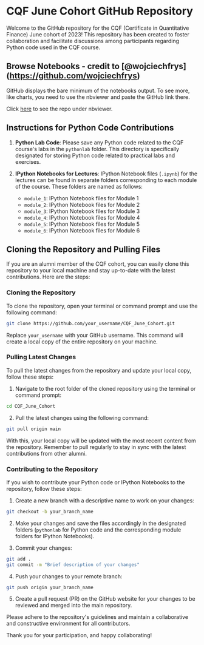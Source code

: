 # CQF June Cohort GitHub Repository

Welcome to the GitHub repository for the CQF (Certificate in Quantitative Finance) June cohort of 2023! This repository has been created to foster collaboration and facilitate discussions among participants regarding Python code used in the CQF course.

## Browse Notebooks - credit to [@wojciechfrys] (https://github.com/wojciechfrys)

GitHub displays the bare minimum of the notebooks output. To see more, like charts, you need to use the nbviewer and paste the GitHub link there.

Click [here](https://nbviewer.org/github/wojciechfrys/CQF_Labs/tree/master/) to see the repo under nbviewer.

## Instructions for Python Code Contributions

1. **Python Lab Code**: Please save any Python code related to the CQF course's labs in the `pythonlab` folder. This directory is specifically designated for storing Python code related to practical labs and exercises.

2. **IPython Notebooks for Lectures**: IPython Notebook files (`.ipynb`) for the lectures can be found in separate folders corresponding to each module of the course. These folders are named as follows:
   - `module_1`: IPython Notebook files for Module 1
   - `module_2`: IPython Notebook files for Module 2
   - `module_3`: IPython Notebook files for Module 3
   - `module_4`: IPython Notebook files for Module 4
   - `module_5`: IPython Notebook files for Module 5
   - `module_6`: IPython Notebook files for Module 6

## Cloning the Repository and Pulling Files

If you are an alumni member of the CQF cohort, you can easily clone this repository to your local machine and stay up-to-date with the latest contributions. Here are the steps:

### Cloning the Repository

To clone the repository, open your terminal or command prompt and use the following command:

```bash
git clone https://github.com/your_username/CQF_June_Cohort.git
```

Replace `your_username` with your GitHub username. This command will create a local copy of the entire repository on your machine.

### Pulling Latest Changes

To pull the latest changes from the repository and update your local copy, follow these steps:

1. Navigate to the root folder of the cloned repository using the terminal or command prompt:

```bash
cd CQF_June_Cohort
```

2. Pull the latest changes using the following command:

```bash
git pull origin main
```

With this, your local copy will be updated with the most recent content from the repository. Remember to pull regularly to stay in sync with the latest contributions from other alumni.

### Contributing to the Repository

If you wish to contribute your Python code or IPython Notebooks to the repository, follow these steps:

1. Create a new branch with a descriptive name to work on your changes:

```bash
git checkout -b your_branch_name
```

2. Make your changes and save the files accordingly in the designated folders (`pythonlab` for Python code and the corresponding module folders for IPython Notebooks).

3. Commit your changes:

```bash
git add .
git commit -m "Brief description of your changes"
```

4. Push your changes to your remote branch:

```bash
git push origin your_branch_name
```

5. Create a pull request (PR) on the GitHub website for your changes to be reviewed and merged into the main repository.

Please adhere to the repository's guidelines and maintain a collaborative and constructive environment for all contributors.

Thank you for your participation, and happy collaborating!
